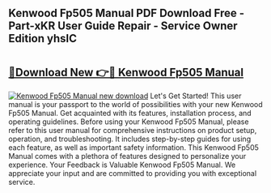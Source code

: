 ## Kenwood Fp505 Manual PDF Download Free - Part-xKR User Guide Repair - Service Owner Edition yhsIC

# <h2><a href="http://cf25675.oget.top/?id=Kenwood+Fp505+Manual">🔗Download New 👉🔴 Kenwood Fp505 Manual</a></h2>

[![Kenwood Fp505 Manual new download](https://i.imgur.com/5g1atiW.png)](http://cf25675.oget.top/?id=Kenwood+Fp505+Manual)
Let's Get Started! This user manual is your passport to the world of possibilities with your new Kenwood Fp505 Manual. Get acquainted with its features, installation process, and operating guidelines. Before using your Kenwood Fp505 Manual, please refer to this user manual for comprehensive instructions on product setup, operation, and troubleshooting. It includes step-by-step guides for using each feature, as well as important safety information. This Kenwood Fp505 Manual comes with a plethora of features designed to personalize your experience. Your Feedback is Valuable Kenwood Fp505 Manual. We appreciate your input and are committed to providing you with exceptional service.

